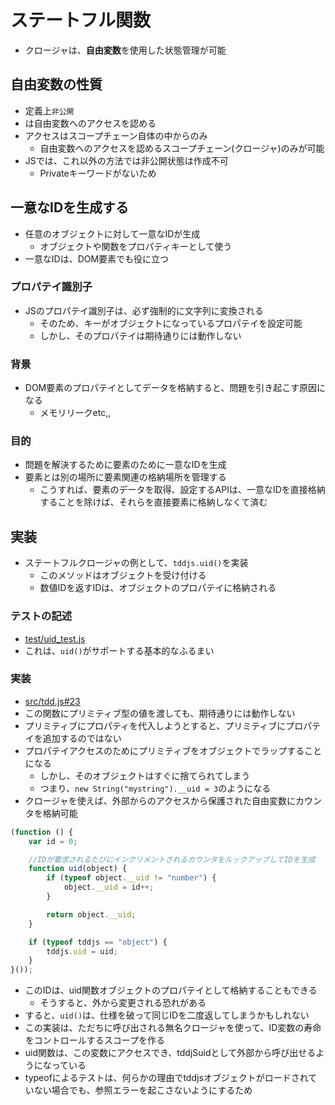 # ステートフル関数

* クロージャは、**自由変数**を使用した状態管理が可能

## 自由変数の性質

* 定義上`非公開`
* は自由変数へのアクセスを認める
* アクセスはスコープチェーン自体の中からのみ
    * 自由変数へのアクセスを認めるスコープチェーン(クロージャ)のみが可能
* JSでは、これ以外の方法では非公開状態は作成不可
    * Privateキーワードがないため

## 一意なIDを生成する

* 任意のオブジェクトに対して一意なIDが生成
    * オブジェクトや関数をプロパティキーとして使う
* 一意なIDは、DOM要素でも役に立つ

### プロパテイ識別子

* JSのプロパテイ識別子は、必ず強制的に文字列に変換される
    * そのため、キーがオブジェクトになっているプロパテイを設定可能
    * しかし、そのプロパテイは期待通りには動作しない

### 背景

* DOM要素のプロパテイとしてデータを格納すると、問題を引き起こす原因になる
    * メモリリークetc,,
    
### 目的

* 問題を解決するために要素のために一意なIDを生成
* 要素とは別の場所に要素関連の格納場所を管理する
    * こうすれば、要素のデータを取得、設定するAPIは、一意なIDを直接格納することを除けば、それらを直接要素に格納しなくて済む

## 実装

* ステートフルクロージャの例として、`tddjs.uid()`を実装
    * このメソッドはオブジェクトを受け付ける
    * 数値IDを返すIDは、オブジェクトのプロパテイに格納される
    
### テストの記述

* [test/uid_test.js](test/uid_test.js)
* これは、`uid()`がサポートする基本的なふるまい

### 実装

* [src/tdd.js#23](src/tdd.js#23)
* この関数にプリミティブ型の値を渡しても、期待通りには動作しない
* プリミティブにプロパティを代入しようとすると、プリミティブにプロパテイを追加するのではない
* プロパテイアクセスのためにプリミティブをオブジェクトでラップすることになる
    * しかし、そのオブジェクトはすぐに捨てられてしまう
    * つまり、`new String("mystring").__uid = 3`のようになる
* クロージャを使えば、外部からのアクセスから保護された自由変数にカウンタを格納可能

```javascript
(function () {
    var id = 0;

    //IDが要求されるたびにインクリメントされるカウンタをルックアップしてIDを生成
    function uid(object) {
        if (typeof object.__uid != "number") {
            object.__uid = id++;
        }

        return object.__uid;
    }

    if (typeof tddjs == "object") {
        tddjs.uid = uid;
    }
}());
```

* このIDは、uid関数オブジェクトのプロパテイとして格納することもできる
    * そうすると、外から変更される恐れがある
* すると、`uid()`は、仕様を破って同じIDを二度返してしまうかもしれない
* この実装は、ただちに呼び出される無名クロージャを使って、ID変数の寿命をコントロールするスコープを作る
* uid関数は、この変数にアクセスでき、tddjSuidとして外部から呼び出せるようになっている
* typeofによるテストは、何らかの理由でtddjsオブジェクトがロードされていない場合でも、参照エラーを起こさないようにするため
